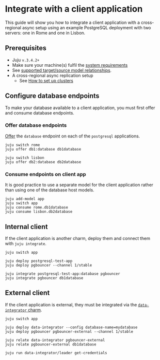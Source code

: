 # Integrate with a client application

This guide will show you how to integrate a client application with a cross-regional async setup using an example PostgreSQL deployment with two servers: one in Rome and one in Lisbon.

## Prerequisites
* Juju `v.3.4.2+`
* Make sure your machine(s) fulfil the [system requirements](/reference/system-requirements)
* See [supported target/source model relationships](/how-to/cross-regional-async-replication/index).
* A cross-regional async replication setup
  * See [How to set up clusters](/how-to/cross-regional-async-replication/set-up-clusters)

## Configure database endpoints

To make your database available to a client application, you must first offer and consume database endpoints.

### Offer database endpoints

[Offer](https://juju.is/docs/juju/offer) the `database` endpoint on each of the `postgresql` applications.

```text
juju switch rome
juju offer db1:database db1database

juju switch lisbon
juju offer db2:database db2database
```

### Consume endpoints on client app

It is good practice to use a separate model for the client application rather than using one of the database host models.
 
```text
juju add-model app
juju switch app
juju consume rome.db1database
juju consume lisbon.db2database
```

## Internal client

If the client application is another charm, deploy them and connect them with `juju integrate`.

```text
juju switch app

juju deploy postgresql-test-app
juju deploy pgbouncer --channel 1/stable

juju integrate postgresql-test-app:database pgbouncer
juju integrate pgbouncer db1database
```

## External client

If the client application is external, they must be integrated via the [`data-integrator` charm](https://charmhub.io/data-integrator).

```text
juju switch app

juju deploy data-integrator --config database-name=mydatabase
juju deploy pgbouncer pgbouncer-external --channel 1/stable

juju relate data-integrator pgbouncer-external
juju relate pgbouncer-external db1database

juju run data-integrator/leader get-credentials
```

